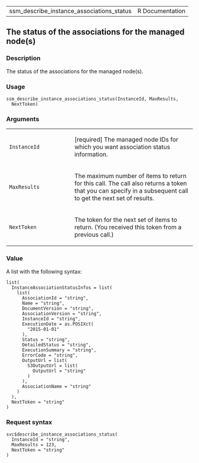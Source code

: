 <table style="width: 100%;">
<tbody>
<tr class="odd">
<td>ssm_describe_instance_associations_status</td>
<td style="text-align: right;">R Documentation</td>
</tr>
</tbody>
</table>

## The status of the associations for the managed node(s)

### Description

The status of the associations for the managed node(s).

### Usage

    ssm_describe_instance_associations_status(InstanceId, MaxResults,
      NextToken)

### Arguments

<table>
<colgroup>
<col style="width: 35%" />
<col style="width: 65%" />
</colgroup>
<tbody>
<tr class="odd">
<td><code
id="ssm_describe_instance_associations_status_:_InstanceId">InstanceId</code></td>
<td><p>[required] The managed node IDs for which you want association
status information.</p></td>
</tr>
<tr class="even">
<td><code
id="ssm_describe_instance_associations_status_:_MaxResults">MaxResults</code></td>
<td><p>The maximum number of items to return for this call. The call
also returns a token that you can specify in a subsequent call to get
the next set of results.</p></td>
</tr>
<tr class="odd">
<td><code
id="ssm_describe_instance_associations_status_:_NextToken">NextToken</code></td>
<td><p>The token for the next set of items to return. (You received this
token from a previous call.)</p></td>
</tr>
</tbody>
</table>

### Value

A list with the following syntax:

    list(
      InstanceAssociationStatusInfos = list(
        list(
          AssociationId = "string",
          Name = "string",
          DocumentVersion = "string",
          AssociationVersion = "string",
          InstanceId = "string",
          ExecutionDate = as.POSIXct(
            "2015-01-01"
          ),
          Status = "string",
          DetailedStatus = "string",
          ExecutionSummary = "string",
          ErrorCode = "string",
          OutputUrl = list(
            S3OutputUrl = list(
              OutputUrl = "string"
            )
          ),
          AssociationName = "string"
        )
      ),
      NextToken = "string"
    )

### Request syntax

    svc$describe_instance_associations_status(
      InstanceId = "string",
      MaxResults = 123,
      NextToken = "string"
    )
